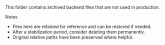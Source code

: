 This folder contains archived backend files that are not used in production.

Notes
- Files here are retained for reference and can be restored if needed.
- After a stabilization period, consider deleting them permanently.
- Original relative paths have been preserved where helpful.

